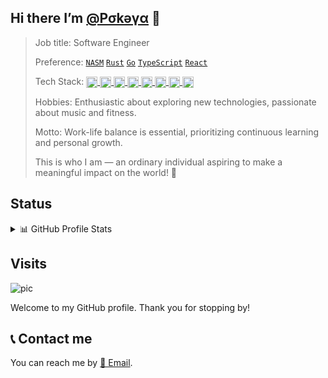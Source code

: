 <!--
### Hi there 👋

**PokeyBoa/PokeyBoa** is a ✨ _special_ ✨ repository because its `README.md` (this file) appears on your GitHub profile.

Here are some ideas to get you started:

- 🔭 I’m currently working on ...
- 🌱 I’m currently learning ...
- 👯 I’m looking to collaborate on ...
- 🤔 I’m looking for help with ...
- 💬 Ask me about ...
- 📫 How to reach me: ...
- 😄 Pronouns: ...
- ⚡ Fun fact: ...
-->

## Hi there  I’m [@Ρσkəγα](https://github.com/pokeyaro) 👋

> Job title: Software Engineer
>
> Preference: [`NASM`](https://www.nasm.us/) [`Rust`](https://www.rust-lang.org/) [`Go`](https://go.dev/) [`TypeScript`](https://www.typescriptlang.org/) [`React`](https://react.dev/) 
>
> Tech Stack: 
> <a href="https://www.linux.org/">
>   <img align="center" width="18" height="18" alt="tux" src="https://www.kernel.org/theme/images/logos/favicon.png" />
> </a>
> <a href="https://www.python.org/">
>   <img align="center" width="18" height="18" alt="pythonista" src="https://www.python.org/static/apple-touch-icon-144x144-precomposed.png" /> 
> </a>
> <a href="https://www.postgresql.org">
>   <img align="center" width="18" height="18" alt="pgsql" src="https://www.postgresql.org/favicon.ico" /> 
> </a>
> <a href="https://www.docker.com/">
>   <img align="center" width="18" height="18" alt="docker" src="https://www.docker.com/wp-content/uploads/2023/04/cropped-Docker-favicon-192x192.png" /> 
> </a>
> <a href="https://kubernetes.io/">
>   <img align="center" width="18" height="18" alt="k8s" src="https://kubernetes.io/icons/favicon-32.png" /> 
> </a>
> <a href="https://about.gitlab.com/">
>   <img align="center" width="18" height="18" alt="git" src="https://about.gitlab.com/nuxt-images/ico/favicon.ico" />
> </a>
> <a href="https://vuejs.org/">
>   <img align="center" width="18" height="18" alt="vue" src="https://vuejs.org/logo.svg" />
> </a>
> <a href="https://tailwindcss.com/">
>   <img align="center" width="18" height="18" alt="tailwind" src="https://tailwindcss.com/favicons/favicon-16x16.png" />
> </a>
>
> Hobbies: Enthusiastic about exploring new technologies, passionate about music and fitness.
> 
> Motto: Work-life balance is essential, prioritizing continuous learning and personal growth.
>
> This is who I am — an ordinary individual aspiring to make a meaningful impact on the world! 💖

## Status

<details> 
  <summary> 📊 GitHub Profile Stats</summary>
  <br/>
  <div style="display: flex; gap: 20px;">
    <a href="https://github.com/anuraghazra/github-readme-stats/" style="flex: 1;">
      <img style="width: 50%; height: auto; margin-right: 200px;" src="https://github-readme-stats.vercel.app/api?username=pokeyaro&bg_color=30,e96443,904e95&title_color=fff&text_color=fff" />
    </a>
    <a href="https://github.com/anuraghazra/github-readme-stats/" style="flex: 1;">
      <img style="width: 40%; height: auto;" src="https://github-readme-stats.vercel.app/api/top-langs/?username=pokeyaro&layout=compact" />
    </a>
  </div>
  <br/>
</details>

## Visits

![pic](http://profile-counter.glitch.me/pokeyaro/count.svg)

Welcome to my GitHub profile. Thank you for stopping by!


## 📞 Contact me

You can reach me by <a href="mailto:pokeya.mystic@gmail.com">📧 Email</a>.
